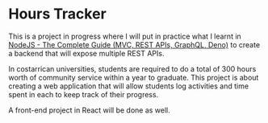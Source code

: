 # Hours Tracker
This is a project in progress where I will put in practice what I learnt in [NodeJS - The Complete Guide (MVC, REST APIs, GraphQL, Deno)](https://www.udemy.com/course/nodejs-the-complete-guide/) to create a backend that will expose multiple REST APIs.

In costarrican universities, students are required to do a total of 300 hours worth of community service within a year to graduate. This project is about creating a web application that will allow students log activities and time spent in each to keep track of their progress. 

A front-end project in React will be done as well.
